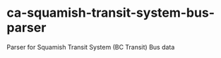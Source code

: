 ca-squamish-transit-system-bus-parser
=====================================

Parser for Squamish Transit System (BC Transit) Bus data
